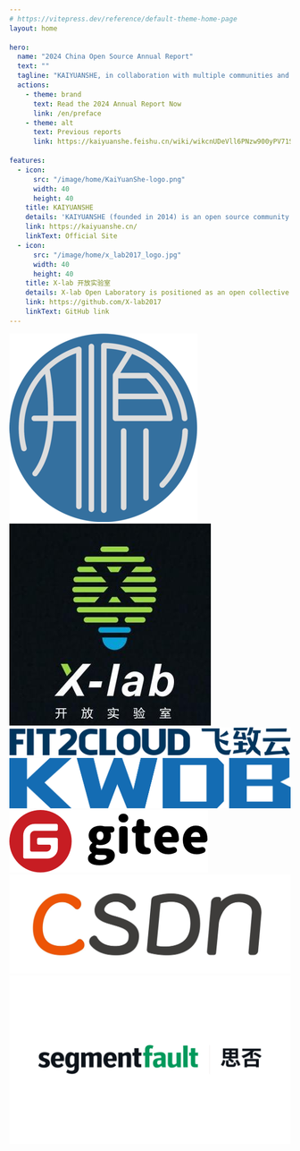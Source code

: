 ```yaml
---
# https://vitepress.dev/reference/default-theme-home-page
layout: home

hero:
  name: "2024 China Open Source Annual Report"
  text: ""
  tagline: "KAIYUANSHE, in collaboration with multiple communities and organizations, has been releasing an annual comprehensive report on China's open-source industry for nearly a decade, providing longitudinal insights into the ecosystem."
  actions:
    - theme: brand
      text: Read the 2024 Annual Report Now
      link: /en/preface
    - theme: alt
      text: Previous reports
      link: https://kaiyuanshe.feishu.cn/wiki/wikcnUDeVll6PNzw900yPV71Sxd

features:
  - icon:
      src: "/image/home/KaiYuanShe-logo.png"
      width: 40
      height: 40
    title: KAIYUANSHE
    details: 'KAIYUANSHE (founded in 2014) is an open source community formed by individual volunteers committed to the open source cause, operating under the principles of "Contribution, Consensus, and Co-governance". As a steadfastly vendor-neutral, non-profit, and public-benefit organization, KAIYUANSHE upholds its vision of: "Rooted in China, Contributing Globally, Making Open Source a Lifestyle for the New Era". With core missions focused on: "Open Source Governance, Global Partnerships, Community Development and Project Incubation", KAIYUANSHE is dedicated to building a healthy and sustainable open source ecosystem.'
    link: https://kaiyuanshe.cn/
    linkText: Official Site
  - icon:
      src: "/image/home/x_lab2017_logo.jpg"
      width: 40
      height: 40
    title: X-lab 开放实验室
    details: X-lab Open Laboratory is positioned as an open collective for open source research and innovation, consisting of experts and engineers from prestigious universities, startups, and leading internet/IT companies both in China and internationally, forming a community focused on open innovation in the open source software industry. The team's professional backgrounds span interdisciplinary fields including computer science, software engineering, data science, business administration, sociology, and economics, with long-term research and practice in open source strategy, open source metrics, and open source digital ecosystems. Currently, X-lab has made significant contributions in areas such as open source governance standard development, open source community behavior measurement and analysis, community process automation, as well as comprehensive open source data governance and insights.
    link: https://github.com/X-lab2017
    linkText: GitHub link
---
```


<script setup>
import { withBase } from 'vitepress'
import {
  VPTeamPage,
  VPTeamPageTitle,
  VPTeamMembers,
  VPTeamPageSection
} from 'vitepress/theme'

// 召集人
const convener = [
    {
    avatar: withBase('/image/home/avatar/王伟.jpg'),
    name: 'Wei (Will) Wang ',
  },
]

// 卷首语
const forewordMembers = [
  {
    avatar: withBase('/image/home/avatar/江波.jpg'),
    name: 'Bo (Nadia) Jiang ',
  }
]

// 问卷篇
const questionnaireDesignMembers = [
  {
    avatar: withBase('/image/home/avatar/赵思嘉.jpg'),
    name: 'Sijia Zhao',
  },
];


// 数据篇
const dataPieceMembers = [
  {
    avatar: withBase('/image/home/avatar/方蕴仪.png'),
    name: 'Yunyi Fang',
    title: "Marcro Insights",
  },
  {
    avatar: withBase('/image/home/avatar/游明东.jpg'),
    name: 'Mingdong You',
    title: "Marcro Insights",
  },
  {
    avatar: withBase('/image/home/avatar/赵思嘉.jpg'),
    name: 'Sijia Zhao',
    title: "Marcro Insights",
  },
  {
    avatar: withBase('/image/home/avatar/黄帆.png'),
    name: 'Fan Huang',
    title: "OpenRank Rankings",
  },
  {
    avatar: withBase('/image/home/avatar/赵生宇.jpg'),
    name: 'Shengyu (Frank) Zhao',
    title: "OpenRank Rankings",
  },
  {
    avatar: withBase('/image/home/avatar/彭佳恒.jpg'),
    name: 'Jianheng Peng',
    title: "Enterprise Insights",
  },
  {
    avatar: withBase('/image/home/avatar/夏倍蓓.png'),
    name: 'Beibei Xia',
    title: "Enterprise Insights",
  },
  {
    avatar: withBase('/image/home/avatar/夏小雅.jpg'),
    name: 'Xiaoya Xia',
    title: "Foundation Insights",
  },
   {
    avatar: withBase('/image/home/avatar/王婕.jpg'),
    name: 'Jie Wang',
    title: "Foundation Insights",
  },
  {
    avatar: withBase('/image/home/avatar/韩凡宇.jpg'),
    name: 'Fanyu Han',
    title: "Technology Insights",
  },
  {
    avatar: withBase('/image/home/avatar/娄泽华.jpg'),
    name: 'Zehua Lou ',
    title: "Technology Insights",
  },
  {
    avatar: withBase('/image/home/avatar/王衍童.jpg'),
    name: 'Yantong Wang',
    title: "Technology Insights",
  },
  {
    avatar: withBase('/image/home/avatar/李鸿斌.jpg'),
    name: 'Hongbin Li',
    title: "Open Source Project Insights",
  },
  {
    avatar: withBase('/image/home/avatar/史雪涛.jpg'),
    name: 'Xuetao Shi',
    title: "Open Source Project Insights",
  },
  {
    avatar: withBase('/image/home/avatar/毕枫林.jpg'),
    name: 'Fenglin Bi',
    title: "Developer Insights",
  },
  {
    avatar: withBase('/image/home/avatar/黄温瑞.jpg'),
    name: 'Wenrui Huang',
    title: "Developer Insights",
  },
  {
    avatar: withBase('/image/home/avatar/谢思怡.jpg'),
    name: 'Siyi Xie',
    title: "Commercial Open Source Insights",
  },
  {
    avatar: withBase('/image/home/avatar/朱志炜.jpg'),
    name: 'Zhiwei Zhu',
    title: "Commercial Open Source Insights",
  },
  {
    avatar: withBase('/image/home/avatar/何德鑫.jpg'),
    name: 'Dexin He',
    title: "Open Source Insights for Higher Education"
  },
]

// 商业化篇
const commercializationMembers = [
  {
    avatar: withBase('/image/home/avatar/袁滚滚.jpg'),
    name: 'Yi (Wenny) Yuan ',
  },
  {
    avatar: withBase('/image/home/avatar/徐至行.jpg'),
    name: 'Zhixing Xu (Guofang Innovation)',
  },
  {
    avatar: withBase('/image/home/avatar/刘景媛.jpg'),
    name: 'Jingyuan Liu (Delian Capital)',
  },
  {
    avatar: withBase('/image/home/avatar/丁宁.jpg'),
    name: 'Ning Ding (INP)',
  },
  {
    avatar: withBase('/image/home/avatar/刘超.jpg'),
    name: 'Chao Liu (Atypical Ventures)',
  },
];

// 开源人工智能篇
const aiMembers = [
  {
    avatar: withBase('/image/home/avatar/刘天栋.jpg'),
    name: 'Ted Liu',
  },
  {
    avatar: withBase('/image/home/avatar/庄表伟.jpg'),
    name: 'Biaowei Zhuang',
  },
  {
    avatar: withBase('/image/home/avatar/赵生宇.jpg'),
    name: 'Shengyu (Frank) Zhao',
  },
];

// 大事记篇
const memorabiliaMembers = [
  {
    avatar: withBase('/image/home/avatar/袁滚滚.jpg'),
    name: 'Yi (Wenny) Yuan',
    title: "Open Source Technologies, Open Source Commercialization",
  },
  {
    avatar: withBase('/image/home/avatar/INP.png'),
    name: 'INP',
    title: "Open Source Technologies",
  },
  {
    avatar: withBase('/image/home/avatar/王峰.jpeg'),
    name: 'Feng (Jason) Wang',
    title: "Open Source Software Security",
  },
  {
    avatar: withBase('/image/home/avatar/庄表伟.jpg'),
    name: 'Biaowei Zhuang',
    title: "Open Source Community Ecology, Open Source Policies",
  },
  {
    avatar: withBase('/image/home/avatar/卫剑钒.jpg'),
    name: 'Jianfan (Sir) Wei',
    title: "Open Source Licensing and Compliance Governance",
  },
  {
    avatar: withBase('/image/home/avatar/梁尧.jpg'),
    name: 'Yao (Leon) Liang',
    title: "Open Source Commercialization",
  },
  {
    avatar: withBase('/image/home/avatar/李明康.jpg'),
    name: 'Mingkang (Bright) Li',
    title: "Open Source Education",
  },
]

// 翻译团队
const translations = [
  {
    avatar: withBase('/image/home/avatar/江波.jpg'),
    name: 'Bo (Nadia) Jiang',
    title: 'Chairperson, KAIYUANSHE',
  },
  {
    avatar: withBase('/image/home/avatar/李明康.jpg'),
    name: 'MingKang (Bright) Li',
    title: 'Board of Directors, KAIYUANSHE',
  },
  {
    avatar: withBase('/image/home/avatar/梁尧.jpg'),
    name: 'Yao (Leon) Liang',
    title: 'Vice Chairperson, KAIYUANSHE',
  },
  {
    avatar: withBase('/image/home/avatar/王峰.jpeg'),
    name: 'Feng (Jason) Wang',
    title: 'Director of Marketing, SecTrend',
  },
  {
    avatar: withBase('/image/home/avatar/袁滚滚.jpg'),
    name: 'Yi (Wennyl) Yuan',
    title: 'KAIYUANSHE Member, Google Women Techmakers Ambassador',
  },
  {
    avatar: withBase('/image/home/avatar/赵思嘉.jpg'),
    name: 'Sijia Zhao',
    title: 'X-Lab Open Lab member',
  },
  {
    avatar: withBase('/image/home/avatar/刘天栋.jpg'),
    name: 'Ted Liu',
    title: 'Co-Founder of KAIYUANSHE, ASF Member, https://www.linkedin.com/in/liuted',
  },
  {
    avatar: withBase('/image/home/avatar/FeiTeng.jpg'),
    name: 'Fei Teng',
    title: 'Volunteer, https://www.linkedin.com/in/fei-t-3756356',
  },
  {
    avatar: withBase('/image/home/avatar/卫剑钒.jpg'),
    name: 'Jianfan (Sir) Wei',
    title: 'KAIYUANSHE Member, Translator of The Cathedral & the Bazaar',
  },
  {
    avatar: withBase('/image/home/avatar/FeigeZhu.png'),
    name: 'Feige Zhu',
    title: 'FIT2CLOUD',
  },
  {
    avatar: withBase('/image/home/avatar/庄表伟.jpg'),
    name: 'Biaowei Zhuang',
    title: 'Board of Directors, KAIYUANSHE',
  },
]

// 整体报告汇总/编辑
const copyreaders = [
  {
    avatar: withBase('/image/home/avatar/赵思嘉.jpg'),
    name: 'Sijia Zhao',
  },
  {
    avatar: withBase('/image/home/avatar/刘天栋.jpg'),
    name: 'Ted Liu',
  },
];

// 基础设施支持
const infrastructureMembers = [
  {
    avatar: withBase('/image/home/avatar/丁文昊.png'),
    name: 'Wenhao Ding',
  },
]

// 设计/排版
// const artWorkers = [
//   {
//     avatar: withBase('/image/home/avatar/王军.jpg'),
//     name: '王军',
//   }
// ]

</script>

<VPTeamPage>
  <VPTeamPageTitle>
    <template #title>Editorial Team</template>
  </VPTeamPageTitle>

  <VPTeamPageSection v-if="convener">
    <template #title>Facilitator</template>
    <template #members>
      <VPTeamMembers size="small" :members="convener" />
    </template>
  </VPTeamPageSection>

  <VPTeamPageSection v-if="forewordMembers">
    <template #title>Preface</template>
    <template #members>
      <VPTeamMembers size="small" :members="forewordMembers" />
    </template>
  </VPTeamPageSection>

  <VPTeamPageSection v-if="questionnaireDesignMembers">
    <template #title>Questionnaire Section</template>
    <template #members>
      <VPTeamMembers size="small" :members="questionnaireDesignMembers" />
    </template>
  </VPTeamPageSection>

  <VPTeamPageSection v-if="dataPieceMembers">
    <template #title>Data Analytics Section</template>
    <template #members>
      <VPTeamMembers size="small" :members="dataPieceMembers" />
    </template>
  </VPTeamPageSection>

  <VPTeamPageSection v-if="commercializationMembers">
    <template #title>OSS Commercialization</template>
    <template #members>
      <VPTeamMembers size="small" :members="commercializationMembers" />
    </template>
  </VPTeamPageSection>

  <VPTeamPageSection v-if="aiMembers">
    <template #title>Open Source AI</template>
    <template #members>
      <VPTeamMembers size="small" :members="aiMembers" />
    </template>
  </VPTeamPageSection>

  <VPTeamPageSection v-if="memorabiliaMembers">
    <template #title>Open Source Chronicle</template>
    <template #members>
      <VPTeamMembers size="small" :members="memorabiliaMembers" />
    </template>
  </VPTeamPageSection>

  <VPTeamPageSection v-if="copyreaders">
    <template #title>Translation Team</template>
    <template #members>
      <VPTeamMembers size="small" :members="translations" />
    </template>
  </VPTeamPageSection>

  <VPTeamPageSection v-if="copyreaders">
    <template #title>Overall Report Consolidation & Editing</template>
    <template #members>
      <VPTeamMembers size="small" :members="copyreaders" />
    </template>
  </VPTeamPageSection>

  <VPTeamPageSection v-if="infrastructureMembers">
    <template #title>Infrastructure Support</template>
    <template #members>
      <VPTeamMembers size="small" :members="infrastructureMembers" />
    </template>
  </VPTeamPageSection>

  <!-- <VPTeamPageSection v-if="artWorkers">
    <template #title>设计/排版</template>
    <template #members>
      <VPTeamMembers size="small" :members="artWorkers" />
    </template>
  </VPTeamPageSection> -->
</VPTeamPage>

<!-- <VPTeamPageTitle>
  <template #title>点评专家</template>
  <template #lead>
    （按姓氏字母顺序列名）
  </template>
</VPTeamPageTitle>

<p :style="{fontSize: '1.5rem', textAlign: 'center'}">郭雪, 姜宁, 蒋涛, tison, 卫剑钒, 余杰</p> -->

<VPTeamPageTitle>
  <template #title>Collaborative Communities/Organizations</template>
</VPTeamPageTitle>

<div :style="{display: 'flex', width: '100%', center, flexWrap: 'wrap', justifyContent: 'space-around', alignItems: 'center'}">
  <img :style="{display: 'flex', width: '26%', objectFit: 'contain'}" src="/image/home/KaiYuanShe-logo.png"/>
  <img :style="{display: 'flex', width: '26%', objectFit: 'contain'}" src="/image/home/x_lab2017_logo.jpg"/>
  <img :style="{display: 'flex', width: '26%', objectFit: 'contain'}" src="/image/home/logo-dark-FIT2CLOUD.svg"/>
  <img :style="{display: 'flex', width: '26%', objectFit: 'contain'}" src="/image/home/KWDB.png"/>
  <img :style="{display: 'flex', width: '26%', objectFit: 'contain'}" src="/image/home/logo_gitee_light.png"/>
</div>

<VPTeamPageTitle>
  <template #title>Media Partners</template>
</VPTeamPageTitle>

<div :style="{display: 'flex', width: '100%',center}">
  <img :style="{display: 'flex', width: '50%', objectFit: 'contain'}" src="/image/home/csdn_logo.jpg"/>
  <img :style="{display: 'flex', width: '50%', objectFit: 'contain'}" src="/image/home/sf_logo.png"/>
</div>
